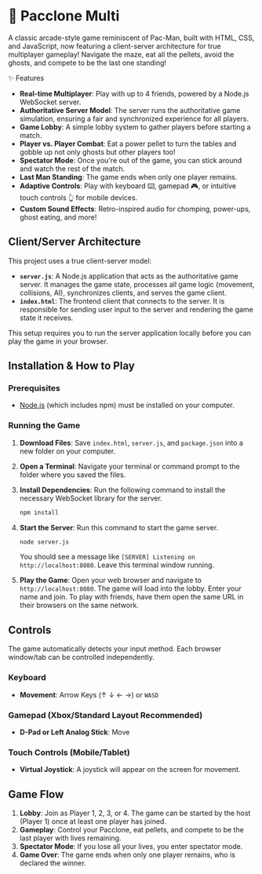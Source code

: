 # 👻 Pacclone Multi

A classic arcade-style game reminiscent of Pac-Man, built with HTML, CSS, and JavaScript, now featuring a client-server architecture for true multiplayer gameplay! Navigate the maze, eat all the pellets, avoid the ghosts, and compete to be the last one standing!

✨ Features
- **Real-time Multiplayer**: Play with up to 4 friends, powered by a Node.js WebSocket server.
- **Authoritative Server Model**: The server runs the authoritative game simulation, ensuring a fair and synchronized experience for all players.
- **Game Lobby**: A simple lobby system to gather players before starting a match.
- **Player vs. Player Combat**: Eat a power pellet to turn the tables and gobble up not only ghosts but other players too!
- **Spectator Mode**: Once you're out of the game, you can stick around and watch the rest of the match.
- **Last Man Standing**: The game ends when only one player remains.
- **Adaptive Controls**: Play with keyboard ⌨️, gamepad 🎮, or intuitive touch controls 👆 for mobile devices.
- **Custom Sound Effects**: Retro-inspired audio for chomping, power-ups, ghost eating, and more!

## Client/Server Architecture

This project uses a true client-server model:
-   **`server.js`**: A Node.js application that acts as the authoritative game server. It manages the game state, processes all game logic (movement, collisions, AI), synchronizes clients, and serves the game client.
-   **`index.html`**: The frontend client that connects to the server. It is responsible for sending user input to the server and rendering the game state it receives.

This setup requires you to run the server application locally before you can play the game in your browser.

## Installation & How to Play

### Prerequisites
-   [Node.js](https://nodejs.org/) (which includes npm) must be installed on your computer.

### Running the Game

1.  **Download Files**: Save `index.html`, `server.js`, and `package.json` into a new folder on your computer.

2.  **Open a Terminal**: Navigate your terminal or command prompt to the folder where you saved the files.

3.  **Install Dependencies**: Run the following command to install the necessary WebSocket library for the server.
    ```bash
    npm install
    ```

4.  **Start the Server**: Run this command to start the game server.
    ```bash
    node server.js
    ```
    You should see a message like `[SERVER] Listening on http://localhost:8080`. Leave this terminal window running.

5.  **Play the Game**: Open your web browser and navigate to `http://localhost:8080`. The game will load into the lobby. Enter your name and join. To play with friends, have them open the same URL in their browsers on the same network.

## Controls

The game automatically detects your input method. Each browser window/tab can be controlled independently.

### Keyboard

-   **Movement**: Arrow Keys (↑ ↓ ← →) or `WASD`

### Gamepad (Xbox/Standard Layout Recommended)

-   **D-Pad or Left Analog Stick**: Move

### Touch Controls (Mobile/Tablet)

-   **Virtual Joystick**: A joystick will appear on the screen for movement.

## Game Flow

1.  **Lobby**: Join as Player 1, 2, 3, or 4. The game can be started by the host (Player 1) once at least one player has joined.
2.  **Gameplay**: Control your Pacclone, eat pellets, and compete to be the last player with lives remaining.
3.  **Spectator Mode**: If you lose all your lives, you enter spectator mode.
4.  **Game Over**: The game ends when only one player remains, who is declared the winner.
